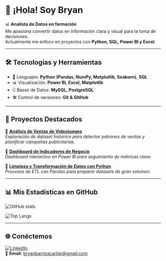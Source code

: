 # 👋 ¡Hola! Soy Bryan  

📊 **Analista de Datos en formación**  
Me apasiona convertir datos en información clara y visual para la toma de decisiones.  
Actualmente me enfoco en proyectos con **Python, SQL, Power BI y Excel**.  

---

## 🛠️ Tecnologías y Herramientas
- 📌 Lenguajes: **Python (Pandas, NumPy, Matplotlib, Seaborn)**, **SQL**  
- 📊 Visualización: **Power BI, Excel, Matplotlib**  
- 🗄️ Bases de Datos: **MySQL, PostgreSQL**  
- 🛠️ Control de versiones: **Git & GitHub**  

---

## 🚀 Proyectos Destacados
🔹 [**Análisis de Ventas de Videojuegos**](https://github.com/bryan1306/proyecto-videojuegos)  
*Exploración de dataset histórico para detectar patrones de ventas y planificar campañas publicitarias.*  

🔹 [**Dashboard de Indicadores de Negocio**](https://github.com/bryan1306/dashboard-negocio)  
*Dashboard interactivo en Power BI para seguimiento de métricas clave.*  

🔹 [**Limpieza y Transformación de Datos con Python**](https://github.com/bryan1306/etl-datos)  
*Procesos de ETL con Pandas para preparar datasets de gran volumen.*  

---

## 📊 Mis Estadísticas en GitHub
![GitHub stats](https://github-readme-stats.vercel.app/api?username=bryan1306&show_icons=true&theme=tokyonight)  

![Top Langs](https://github-readme-stats.vercel.app/api/top-langs/?username=bryan1306&layout=compact&theme=tokyonight)

---

## 🌐 Conéctemos
[![LinkedIn](https://img.shields.io/badge/LinkedIn-0e76a8?style=for-the-badge&logo=linkedin&logoColor=white)](https://linkedin.com)  
📩 **Email:** bryanbarrioscarlier@gmail.com 

